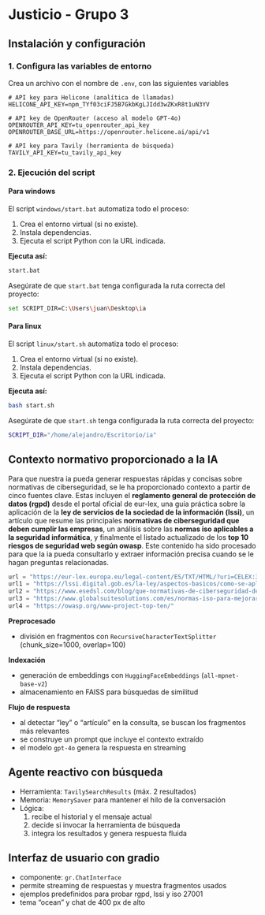 # Justicio - Grupo 3

## Instalación y configuración

### 1. Configura las variables de entorno

Crea un archivo con el nombre de `.env`, con las siguientes variables

```.env
# API key para Helicone (analítica de llamadas)
HELICONE_API_KEY=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

# API key de OpenRouter (acceso al modelo GPT-4o)
OPENROUTER_API_KEY=tu_openrouter_api_key
OPENROUTER_BASE_URL=https://openrouter.helicone.ai/api/v1

# API key para Tavily (herramienta de búsqueda)
TAVILY_API_KEY=tu_tavily_api_key
```


### 2. Ejecución del script

#### Para windows

El script `windows/start.bat` automatiza todo el proceso:

1. Crea el entorno virtual (si no existe).
2. Instala dependencias.
3. Ejecuta el script Python con la URL indicada.

**Ejecuta así:**

```bash
start.bat
```

Asegúrate de que `start.bat` tenga configurada la ruta correcta del proyecto:

```bash
set SCRIPT_DIR=C:\Users\juan\Desktop\ia
```

#### Para linux

El script `linux/start.sh` automatiza todo el proceso:

1. Crea el entorno virtual (si no existe).
2. Instala dependencias.
3. Ejecuta el script Python con la URL indicada.

**Ejecuta así:**

```bash
bash start.sh
```

Asegúrate de que `start.sh` tenga configurada la ruta correcta del proyecto:

```bash
SCRIPT_DIR="/home/alejandro/Escritorio/ia"
```

## Contexto normativo proporcionado a la IA

Para que nuestra ia pueda generar respuestas rápidas y concisas sobre normativas de ciberseguridad, se le ha proporcionado contexto a partir de cinco fuentes clave. Estas incluyen el **reglamento general de protección de datos (rgpd)** desde el portal oficial de eur-lex, una guía práctica sobre la aplicación de la **ley de servicios de la sociedad de la información (lssi)**, un artículo que resume las principales **normativas de ciberseguridad que deben cumplir las empresas**, un análisis sobre las **normas iso aplicables a la seguridad informática**, y finalmente el listado actualizado de los **top 10 riesgos de seguridad web según owasp**. Este contenido ha sido procesado para que la ia pueda consultarlo y extraer información precisa cuando se le hagan preguntas relacionadas.

```python
url = "https://eur-lex.europa.eu/legal-content/ES/TXT/HTML/?uri=CELEX:32016R0679&from=ES"       # REGLAMENTO (UE) 2016/679 DEL PARLAMENTO EUROPEO Y DEL CONSEJO
url1 = "https://lssi.digital.gob.es/la-ley/aspectos-basicos/como-se-aplica-la-lssi"             # ¿Cómo se aplica la Ley de Servicios de la Sociedad de la Información?
url2 = "https://www.esedsl.com/blog/que-normativas-de-ciberseguridad-debe-cumplir-tu-empresa"   # Qué normativas de ciberseguridad debe cumplir tu empresa
url3 = "https://www.globalsuitesolutions.com/es/normas-iso-para-mejorar-la-ciberseguridad/"     # Estándares y normas ISO para mejorar la ciberseguridad
url4 = "https://owasp.org/www-project-top-ten/"                                                 # OWASP Top 10
```


**Preprocesado**  
   - división en fragmentos con `RecursiveCharacterTextSplitter` (chunk_size=1000, overlap=100)  

**Indexación**  
   - generación de embeddings con `HuggingFaceEmbeddings` (`all-mpnet-base-v2`)  
   - almacenamiento en FAISS para búsquedas de similitud  

**Flujo de respuesta**  
   - al detectar “ley” o “artículo” en la consulta, se buscan los fragmentos más relevantes  
   - se construye un prompt que incluye el contexto extraído  
   - el modelo `gpt-4o` genera la respuesta en streaming  

## Agente reactivo con búsqueda
- Herramienta: `TavilySearchResults` (máx. 2 resultados)  
- Memoria: `MemorySaver` para mantener el hilo de la conversación  
- Lógica:  
  1. recibe el historial y el mensaje actual  
  2. decide si invocar la herramienta de búsqueda  
  3. integra los resultados y genera respuesta fluida  

## Interfaz de usuario con gradio
- componente: `gr.ChatInterface`  
- permite streaming de respuestas y muestra fragmentos usados  
- ejemplos predefinidos para probar rgpd, lssi y iso 27001  
- tema “ocean” y chat de 400 px de alto  
